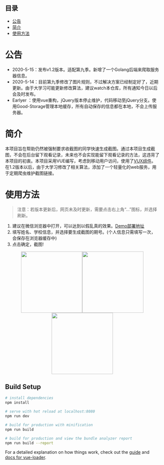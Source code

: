 ## 目录
- [公告](https://github.com/SaltyFishQF/YouthPicGenerator#公告)  
- [简介](https://github.com/SaltyFishQF/YouthPicGenerator#简介)  
- [使用方法](https://github.com/SaltyFishQF/YouthPicGenerator#使用方法)

# 公告
- 2020-5-15：发布v1.2版本。适配第九季。新增了一个Golang后端来爬取服务器信息。
- 2020-5-14：目前第九季修改了图片规则，不过解决方案已经制定好了，近期更新。由于大学习可能更新修改算法，建议watch本仓库，所有通知今日以后会及时发布。
- Earlyer  ：使用vue重构，jQuery版本停止维护，代码移动至jQuery分支。使用Good-Storage管理本地缓存，所有自动保存的信息都在本地，不会上传服务器。

# 简介
本项目旨在帮助仍然被强制要求收截图的同学快速生成截图。通过本项目生成截图，不会在后台留下观看记录，未来也不会实现能留下观看记录的方法，这违背了本项目的初衷。本项目采用VUE编写，考虑到移动用户访问，使用了[VUX组件](https://github.com/airyland/vux)。在1.2版本以后，由于大学习修改了相关算法，添加了一个轻量化的web服务，用于定期爬虫维护截图链接。

# 使用方法
> 注意：若版本更新后，网页未及时更新，需要点击右上角“...”图标，并选择刷新。
1. 建议在微信浏览器中打开，可以达到以假乱真的效果。[Demo部署地址](youth.logan-qiu.cn)
2. 填写姓名、学校信息，并选择要生成截图的期号。(个人信息只需填写一次，会保存在浏览器缓存中)
3. 点击确定，截图!
<center class="half">
    <img src="http://youth.logan-qiu.cn/preview/step1.jpg" width="200"/><img src="http://youth.logan-qiu.cn/preview/step1.jpg" width="200"/><img src="http://youth.logan-qiu.cn/preview/step1.jpg" width="200"/>
</center>

## Build Setup

``` bash
# install dependencies
npm install

# serve with hot reload at localhost:8080
npm run dev

# build for production with minification
npm run build

# build for production and view the bundle analyzer report
npm run build --report
```

For a detailed explanation on how things work, check out the [guide](http://vuejs-templates.github.io/webpack/) and [docs for vue-loader](http://vuejs.github.io/vue-loader).
